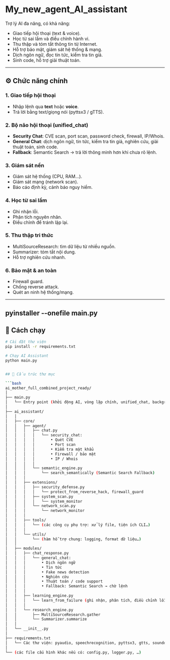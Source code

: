 # My_new_agent_AI_assistant

Trợ lý AI đa năng, có khả năng:
- Giao tiếp hội thoại (text & voice).
- Học từ sai lầm và điều chỉnh hành vi.
- Thu thập và tóm tắt thông tin từ Internet.
- Hỗ trợ bảo mật, giám sát hệ thống & mạng.
- Dịch ngôn ngữ, đọc tin tức, kiểm tra tin giả.
- Sinh code, hỗ trợ giải thuật toán.

---
## ⚙️ Chức năng chính

### 1. Giao tiếp hội thoại
- Nhập lệnh qua **text** hoặc **voice**.
- Trả lời bằng text/giọng nói (pyttsx3 / gTTS).

### 2. Bộ não hội thoại (unified_chat)
- **Security Chat**: CVE scan, port scan, password check, firewall, IP/Whois.
- **General Chat**: dịch ngôn ngữ, tin tức, kiểm tra tin giả, nghiên cứu, giải thuật toán, sinh code.
- **Fallback**: Semantic Search → trả lời thông minh hơn khi chưa rõ lệnh.

### 3. Giám sát nền
- Giám sát hệ thống (CPU, RAM…).
- Giám sát mạng (network scan).
- Báo cáo định kỳ, cảnh báo nguy hiểm.

### 4. Học từ sai lầm
- Ghi nhận lỗi.
- Phân tích nguyên nhân.
- Điều chỉnh để tránh lặp lại.

### 5. Thu thập tri thức
- MultiSourceResearch: tìm dữ liệu từ nhiều nguồn.
- Summarizer: tóm tắt nội dung.
- Hỗ trợ nghiên cứu nhanh.

### 6. Bảo mật & an toàn
- Firewall guard.
- Chống reverse attack.
- Quét an ninh hệ thống/mạng.
---
pyinstaller --onefile main.py
---

## 🚀 Cách chạy

```bash
# Cài đặt thư viện
pip install -r requirements.txt

# Chạy AI Assistant
python main.py


## 📂 Cấu trúc thư mục

```bash
ai_mother_full_combined_project_ready/
│
├── main.py
│   └── Entry point (khởi động AI, vòng lặp chính, unified_chat, background monitor)
│
├── ai_assistant/
│   │
│   ├── core/
│   │   ├── agent/
│   │   │   ├── chat.py
│   │   │   │   └── security_chat:
│   │   │   │       • Quét CVE
│   │   │   │       • Port scan
│   │   │   │       • Kiểm tra mật khẩu
│   │   │   │       • Firewall / bảo mật
│   │   │   │       • IP / Whois
│   │   │   │
│   │   │   └── semantic_engine.py
│   │   │       └── search_semantically (Semantic Search Fallback)
│   │   │
│   │   ├── extensions/
│   │   │   ├── security_defense.py
│   │   │   │   └── protect_from_reverse_hack, firewall_guard
│   │   │   ├── system_scan.py
│   │   │   │   └── system_monitor
│   │   │   └── network_scan.py
│   │   │       └── network_monitor
│   │   │
│   │   ├── tools/
│   │   │   └── (các công cụ phụ trợ: xử lý file, tiện ích CLI…)
│   │   │
│   │   └── utils/
│   │       └── (hàm hỗ trợ chung: logging, format dữ liệu…)
│   │
│   ├── modules/
│   │   ├── chat_response.py
│   │   │   └── general_chat:
│   │   │       • Dịch ngôn ngữ
│   │   │       • Tin tức
│   │   │       • Fake news detection
│   │   │       • Nghiên cứu
│   │   │       • Thuật toán / code support
│   │   │       • Fallback: Semantic Search → chờ lệnh
│   │   │
│   │   ├── learning_engine.py
│   │   │   └── learn_from_failure (ghi nhận, phân tích, điều chỉnh lỗi)
│   │   │
│   │   └── research_engine.py
│   │       ├── MultiSourceResearch.gather
│   │       └── Summarizer.summarize
│   │
│   └── __init__.py
│
├── requirements.txt
│   └── Các thư viện: pyaudio, speechrecognition, pyttsx3, gtts, sounddevice, numpy, nltk, faiss, requests...
│
└── (các file cấu hình khác nếu có: config.py, logger.py, …)
